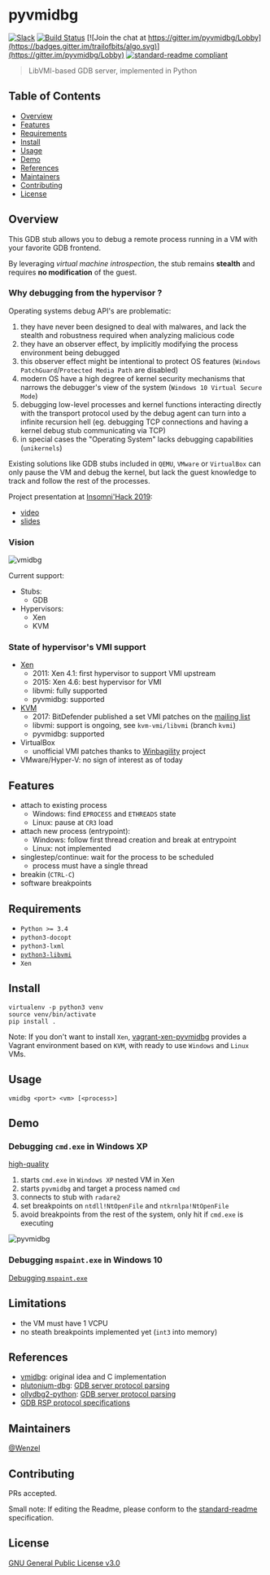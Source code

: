 # pyvmidbg

[![Slack](https://maxcdn.icons8.com/Color/PNG/48/Mobile/slack-48.png)](https://vmidbg.slack.com)
[![Build Status](https://travis-ci.org/Wenzel/pyvmidbg.svg?branch=master)](https://travis-ci.org/Wenzel/pyvmidbg)
[![Join the chat at https://gitter.im/pyvmidbg/Lobby](https://badges.gitter.im/trailofbits/algo.svg)](https://gitter.im/pyvmidbg/Lobby)
[![standard-readme compliant](https://img.shields.io/badge/readme%20style-standard-brightgreen.svg?style=flat-square)](https://github.com/RichardLitt/standard-readme)


> LibVMI-based GDB server, implemented in Python

## Table of Contents

- [Overview](#overview)
- [Features](#features)
- [Requirements](#requirements)
- [Install](#install)
- [Usage](#usage)
- [Demo](#demo)
- [References](#references)
- [Maintainers](#maintainers)
- [Contributing](#contributing)
- [License](#license)

## Overview

This GDB stub allows you to debug a remote process running in a VM with
your favorite GDB frontend.

By leveraging *virtual machine introspection*, the stub remains **stealth** and requires 
**no modification** of the guest.

### Why debugging from the hypervisor ?

Operating systems debug API's are problematic:

1. they have never been designed to deal with malwares, and lack the stealth and robustness required when 
analyzing malicious code
2. they have an observer effect, by implicitly modifying the process environment being debugged
3. this observer effect might be intentional to protect OS features (`Windows PatchGuard`/`Protected Media Path` are disabled)
4. modern OS have a high degree of kernel security mechanisms that narrows the debugger's view of the system
 (`Windows 10 Virtual Secure Mode`)
5. debugging low-level processes and kernel functions interacting directly with the transport protocol used by the debug agent can
    turn into a infinite recursion hell (eg. debugging TCP connections and having a kernel debug stub communicating via TCP)
5. in special cases the "Operating System" lacks debugging capabilities (`unikernels`)

Existing solutions like GDB stubs included in `QEMU`, `VMware` or `VirtualBox` can only
pause the VM and debug the kernel, but lack the guest knowledge to track and follow the rest of the processes.

Project presentation at [Insomni'Hack 2019](https://insomnihack.ch/conference-2019/):
- [video](https://www.youtube.com/watch?v=-nXY_p8c_bQ&list=PLcAhMYXnWf9t139KR-LhEMQuqmg8lRAgo&index=3)
- [slides](https://drive.google.com/file/d/1ZMUszfwWDOljdDfPOJgkEfSabNy0UAJR/view)

### Vision

![vmidbg](https://user-images.githubusercontent.com/964610/53703373-9fed3580-3e11-11e9-96f8-47b3f38044cf.jpg)

Current support:
- Stubs:
    - GDB
- Hypervisors:
    - Xen
    - KVM

### State of hypervisor's VMI support

- [Xen](https://wiki.xenproject.org/wiki/Virtual_Machine_Introspection)
    * 2011: Xen 4.1: first hypervisor to support VMI upstream
    * 2015: Xen 4.6: best hypervisor for VMI
    * libvmi: fully supported
    * pyvmidbg: supported
- [KVM](https://github.com/KVM-VMI/kvm-vmi)
    * 2017: BitDefender published a set VMI patches on the [mailing list](https://www.spinics.net/lists/kvm/msg151508.html)
    * libvmi: support is ongoing, see `kvm-vmi/libvmi` (branch `kvmi`)
    * pyvmidbg: supported
- VirtualBox
    * unofficial VMI patches thanks to [Winbagility](https://github.com/Winbagility/Winbagility) project
- VMware/Hyper-V: no sign of interest as of today

## Features

- attach to existing process
    * Windows: find `EPROCESS` and `ETHREADS` state
    * Linux: pause at `CR3` load
- attach new process (entrypoint):
    * Windows: follow first thread creation and break at entrypoint
    * Linux: not implemented
- singlestep/continue: wait for the process to be scheduled
    * process must have a single thread
- breakin (`CTRL-C`)
- software breakpoints

## Requirements

- `Python >= 3.4`
- `python3-docopt`
- `python3-lxml`
- [`python3-libvmi`](https://github.com/libvmi/python)
- `Xen`

## Install

~~~
virtualenv -p python3 venv
source venv/bin/activate
pip install .
~~~

Note: If you don't want to install `Xen`, [vagrant-xen-pyvmidbg](https://github.com/Wenzel/vagrant-xen-pyvmidbg)
provides a Vagrant environment based on `KVM`, with ready to use `Windows` and `Linux` VMs.

## Usage

~~~
vmidbg <port> <vm> [<process>]
~~~

## Demo

### Debugging `cmd.exe` in Windows XP

[high-quality](https://drive.google.com/open?id=1clumU_P8K-M1mgQ4RaNVSrWg6sxojw8d)

1. starts `cmd.exe` in `Windows XP` nested VM in Xen
2. starts `pyvmidbg` and target a process named `cmd`
3. connects to stub with `radare2`
4. set breakpoints on `ntdll!NtOpenFile` and `ntkrnlpa!NtOpenFile`
5. avoid breakpoints from the rest of the system, only hit if `cmd.exe` is executing

![pyvmidbg](https://github.com/Wenzel/wenzel.github.io/blob/master/public/images/pyvmidbg-demo.gif)

### Debugging `mspaint.exe` in Windows 10

[Debugging `mspaint.exe`](https://drive.google.com/file/d/15VUAXmUJg7pY_EL0rNVxrQdWs5VTdvZI/view?usp=sharing)

## Limitations

- the VM must have 1 VCPU
- no steath breakpoints implemented yet (`int3` into memory)

## References

- [vmidbg](https://github.com/Zentific/vmidbg): original idea and C implementation
- [plutonium-dbg](https://github.com/plutonium-dbg/plutonium-dbg): [GDB server protocol parsing](https://github.com/plutonium-dbg/plutonium-dbg/blob/master/clients/gdbserver.py)
- [ollydbg2-python](https://github.com/0vercl0k/ollydbg2-python): [GDB server protocol parsing](https://github.com/0vercl0k/ollydbg2-python/blob/master/samples/gdbserver/gdbserver.py)
- [GDB RSP protocol specifications](https://sourceware.org/gdb/onlinedocs/gdb/Remote-Protocol.html)

## Maintainers

[@Wenzel](https://github.com/Wenzel)

## Contributing

PRs accepted.

Small note: If editing the Readme, please conform to the [standard-readme](https://github.com/RichardLitt/standard-readme) specification.

## License

[GNU General Public License v3.0](https://github.com/Wenzel/pyvmidbg/blob/master/LICENSE)
